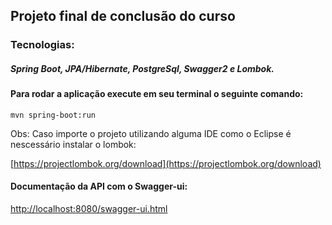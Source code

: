 ## Projeto final de conclusão do curso

### Tecnologias:

##### Spring Boot, JPA/Hibernate, PostgreSql, Swagger2 e Lombok.

#### Para rodar a aplicação execute em seu terminal o seguinte comando:

`mvn spring-boot:run`

Obs: Caso importe o projeto utilizando alguma IDE como o Eclipse é nescessário instalar o lombok:

[https://projectlombok.org/download](https://projectlombok.org/download)

#### Documentação da API com o Swagger-ui:

[http://localhost:8080/swagger-ui.html](http://localhost:8080/swagger-ui.html)